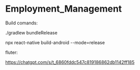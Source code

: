 # Employment_Management


Build comands:

./gradlew bundleRelease

npx react-native build-android --mode=release



fluter: 

https://chatgpt.com/s/t_6860fddc547c819186862db1142ff185

